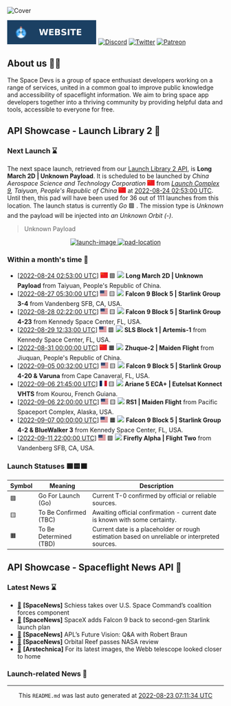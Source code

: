 ![Cover](https://raw.githubusercontent.com/TheSpaceDevs/Tutorials/main/assets/tsd_cover.png)


[![Website](https://raw.githubusercontent.com/TheSpaceDevs/Tutorials/e36b2c250ce7fcd4a801c1ed6cb1f9f9d031696b/assets/badge_tsd_website.svg)](https://thespacedevs.com/)
[![Discord](https://img.shields.io/badge/Discord-%237289DA.svg?style=for-the-badge&logo=discord&logoColor=white)](https://discord.gg/p7ntkNA)
[![Twitter](https://img.shields.io/badge/Twitter-%231DA1F2.svg?style=for-the-badge&logo=Twitter&logoColor=white)](https://twitter.com/TheSpaceDevs)
[![Patreon](https://img.shields.io/badge/Patreon-F96854?style=for-the-badge&logo=patreon&logoColor=white)](https://www.patreon.com/TheSpaceDevs)

## About us 🧑‍🚀
The Space Devs is a group of space enthusiast developers working on a range of
services, united in a common goal to improve public knowledge and accessibility
of spaceflight information. We aim to bring space app developers together into a
thriving community by providing helpful data and tools, accessible to everyone
for free.

## API Showcase - Launch Library 2 🚀

### Next Launch ⌛
The next space launch, retrieved from our
<a href="https://thespacedevs.com/llapi">Launch Library 2 API</a>, is
**Long March 2D | Unknown Payload**. It is scheduled to be launched by *China Aerospace Science and Technology Corporation*
<img width="17" src="https://raw.githubusercontent.com/lipis/flag-icons/main/flags/4x3/cn.svg" />
from *<a href="">Launch Complex 9</a>, Taiyuan, People's Republic of China*
<img width="17" src="https://raw.githubusercontent.com/lipis/flag-icons/main/flags/4x3/cn.svg" />
at <a href="https://www.timeanddate.com/worldclock/fixedtime.html?iso=20220824T025300">2022-08-24 02:53:00 UTC</a>.  Until
then, this pad will have been used for 36
out of 111 launches from this location. The launch status is currently
*Go* 🟩 . The mission type is
*Unknown* and the payload will be injected
into *an Unknown Orbit
(-)*.
<br>
<blockquote>
  Unknown Payload
</blockquote>

<p float="left" align="center">
  <a href="https://en.wikipedia.org/wiki/Long_March_(rocket_family)" >
    <img alt="launch-image" height="200" src="https://nyc3.digitaloceanspaces.com/spacelaunchnow-prod-east/media/launcher_images/long2520march25202d_image_20190222031211.jpeg" />
  </a>
  <a href="http://maps.google.com/maps?q=38.849+N,+111.608+E" >
    <img alt="pad-location" height="200" src="https://nyc3.digitaloceanspaces.com/spacelaunchnow-prod-east/media/launch_images/location_19_20200803142421.jpg"  />
  </a>
</p>

### Within a month's time 📅
- \[<a href="https://www.timeanddate.com/worldclock/fixedtime.html?iso=20220824T025300">2022-08-24 02:53:00 UTC</a>\]  <img width="17" src="https://raw.githubusercontent.com/lipis/flag-icons/main/flags/4x3/cn.svg" /> 🟩  <a href="https://www.google.com/calendar/render?action=TEMPLATE&text=Long March 2D | Unknown Payload&location=Taiyuan, People&#x27;s Republic of China&dates=20220824T025300Z%2F20220824T033100Z"><img border="0" width="15" src="https://upload.wikimedia.org/wikipedia/commons/a/a5/Google_Calendar_icon_%282020%29.svg"></a> **Long March 2D | Unknown Payload** from Taiyuan, People's Republic of China.
- \[<a href="https://www.timeanddate.com/worldclock/fixedtime.html?iso=20220827T053000">2022-08-27 05:30:00 UTC</a>\]  <img width="17" src="https://raw.githubusercontent.com/lipis/flag-icons/main/flags/4x3/us.svg" /> 🟨  <a href="https://www.google.com/calendar/render?action=TEMPLATE&text=Falcon 9 Block 5 | Starlink Group 3-4&location=Vandenberg SFB, CA, USA&dates=20220827T053000Z%2F20220827T053000Z"><img border="0" width="15" src="https://upload.wikimedia.org/wikipedia/commons/a/a5/Google_Calendar_icon_%282020%29.svg"></a> **Falcon 9 Block 5 | Starlink Group 3-4** from Vandenberg SFB, CA, USA.
- \[<a href="https://www.timeanddate.com/worldclock/fixedtime.html?iso=20220828T022200">2022-08-28 02:22:00 UTC</a>\]  <img width="17" src="https://raw.githubusercontent.com/lipis/flag-icons/main/flags/4x3/us.svg" /> 🟨  <a href="https://www.google.com/calendar/render?action=TEMPLATE&text=Falcon 9 Block 5 | Starlink Group 4-23&location=Kennedy Space Center, FL, USA&dates=20220828T022200Z%2F20220828T022200Z"><img border="0" width="15" src="https://upload.wikimedia.org/wikipedia/commons/a/a5/Google_Calendar_icon_%282020%29.svg"></a> **Falcon 9 Block 5 | Starlink Group 4-23** from Kennedy Space Center, FL, USA.
- \[<a href="https://www.timeanddate.com/worldclock/fixedtime.html?iso=20220829T123300">2022-08-29 12:33:00 UTC</a>\]  <img width="17" src="https://raw.githubusercontent.com/lipis/flag-icons/main/flags/4x3/us.svg" /> 🟩  <a href="https://www.google.com/calendar/render?action=TEMPLATE&text=SLS Block 1 | Artemis-1&location=Kennedy Space Center, FL, USA&dates=20220829T123300Z%2F20220829T143300Z"><img border="0" width="15" src="https://upload.wikimedia.org/wikipedia/commons/a/a5/Google_Calendar_icon_%282020%29.svg"></a> **SLS Block 1 | Artemis-1** from Kennedy Space Center, FL, USA.
- \[<a href="https://www.timeanddate.com/worldclock/fixedtime.html?iso=20220831T000000">2022-08-31 00:00:00 UTC</a>\]  <img width="17" src="https://raw.githubusercontent.com/lipis/flag-icons/main/flags/4x3/cn.svg" /> 🟧  <a href="https://www.google.com/calendar/render?action=TEMPLATE&text=Zhuque-2 | Maiden Flight&location=Jiuquan, People&#x27;s Republic of China&dates=20220831T000000Z%2F20220831T000000Z"><img border="0" width="15" src="https://upload.wikimedia.org/wikipedia/commons/a/a5/Google_Calendar_icon_%282020%29.svg"></a> **Zhuque-2 | Maiden Flight** from Jiuquan, People's Republic of China.
- \[<a href="https://www.timeanddate.com/worldclock/fixedtime.html?iso=20220905T003200">2022-09-05 00:32:00 UTC</a>\]  <img width="17" src="https://raw.githubusercontent.com/lipis/flag-icons/main/flags/4x3/us.svg" /> 🟨  <a href="https://www.google.com/calendar/render?action=TEMPLATE&text=Falcon 9 Block 5 | Starlink Group 4-20 &amp; Varuna&location=Cape Canaveral, FL, USA&dates=20220905T003200Z%2F20220905T003200Z"><img border="0" width="15" src="https://upload.wikimedia.org/wikipedia/commons/a/a5/Google_Calendar_icon_%282020%29.svg"></a> **Falcon 9 Block 5 | Starlink Group 4-20 & Varuna** from Cape Canaveral, FL, USA.
- \[<a href="https://www.timeanddate.com/worldclock/fixedtime.html?iso=20220906T214500">2022-09-06 21:45:00 UTC</a>\]  <img width="17" src="https://raw.githubusercontent.com/lipis/flag-icons/main/flags/4x3/fr.svg" /> 🟨  <a href="https://www.google.com/calendar/render?action=TEMPLATE&text=Ariane 5 ECA+ | Eutelsat Konnect VHTS&location=Kourou, French Guiana&dates=20220906T214500Z%2F20220906T214500Z"><img border="0" width="15" src="https://upload.wikimedia.org/wikipedia/commons/a/a5/Google_Calendar_icon_%282020%29.svg"></a> **Ariane 5 ECA+ | Eutelsat Konnect VHTS** from Kourou, French Guiana.
- \[<a href="https://www.timeanddate.com/worldclock/fixedtime.html?iso=20220906T220000">2022-09-06 22:00:00 UTC</a>\]  <img width="17" src="https://raw.githubusercontent.com/lipis/flag-icons/main/flags/4x3/us.svg" /> 🟨  <a href="https://www.google.com/calendar/render?action=TEMPLATE&text=RS1 | Maiden Flight&location=Pacific Spaceport Complex, Alaska, USA&dates=20220906T220000Z%2F20220907T013000Z"><img border="0" width="15" src="https://upload.wikimedia.org/wikipedia/commons/a/a5/Google_Calendar_icon_%282020%29.svg"></a> **RS1 | Maiden Flight** from Pacific Spaceport Complex, Alaska, USA.
- \[<a href="https://www.timeanddate.com/worldclock/fixedtime.html?iso=20220907T000000">2022-09-07 00:00:00 UTC</a>\]  <img width="17" src="https://raw.githubusercontent.com/lipis/flag-icons/main/flags/4x3/us.svg" /> 🟧  <a href="https://www.google.com/calendar/render?action=TEMPLATE&text=Falcon 9 Block 5 | Starlink Group 4-2 &amp; BlueWalker 3&location=Kennedy Space Center, FL, USA&dates=20220907T000000Z%2F20220907T000000Z"><img border="0" width="15" src="https://upload.wikimedia.org/wikipedia/commons/a/a5/Google_Calendar_icon_%282020%29.svg"></a> **Falcon 9 Block 5 | Starlink Group 4-2 & BlueWalker 3** from Kennedy Space Center, FL, USA.
- \[<a href="https://www.timeanddate.com/worldclock/fixedtime.html?iso=20220911T220000">2022-09-11 22:00:00 UTC</a>\]  <img width="17" src="https://raw.githubusercontent.com/lipis/flag-icons/main/flags/4x3/us.svg" /> 🟩  <a href="https://www.google.com/calendar/render?action=TEMPLATE&text=Firefly Alpha | Flight Two&location=Vandenberg SFB, CA, USA&dates=20220911T220000Z%2F20220911T220000Z"><img border="0" width="15" src="https://upload.wikimedia.org/wikipedia/commons/a/a5/Google_Calendar_icon_%282020%29.svg"></a> **Firefly Alpha | Flight Two** from Vandenberg SFB, CA, USA.


### Launch Statuses 🟩🟨🟧
<p align="center">
    <table class="tg">
    <thead>
      <tr>
        <th class="tg-0pky">Symbol</th>
        <th class="tg-0pky">Meaning</th>
        <th class="tg-0pky">Description</th>
      </tr>
    </thead>
    <tbody>
      <tr>
        <td class="tg-0pky">🟩</td>
        <td class="tg-0pky">Go For Launch (Go)</td>
        <td class="tg-0pky">Current T-0 confirmed by official or reliable sources.</td>
      </tr>
      <tr>
        <td class="tg-0pky">🟨</td>
        <td class="tg-0pky">To Be Confirmed (TBC)</td>
        <td class="tg-0pky">Awaiting official confirmation - current date is known with some certainty.</td>
      </tr>
      <tr>
        <td class="tg-0pky">🟧</td>
        <td class="tg-0pky">To Be Determined (TBD)</td>
        <td class="tg-0pky">Current date is a placeholder or rough estimation based on unreliable or interpreted sources.</td>
      </tr>
    </tbody>
    </table>
</p>

## API Showcase - Spaceflight News API 📰

### Latest News ⌛
- <a href="https://spacenews.com/schiess-takes-over-u-s-space-commands-coalition-forces-component/" >🔗</a> **[SpaceNews]** Schiess takes over U.S. Space Command’s coalition forces component
- <a href="https://spacenews.com/spacex-adds-falcon-9-back-to-second-gen-starlink-launch-plan/" >🔗</a> **[SpaceNews]** SpaceX adds Falcon 9 back to second-gen Starlink launch plan
- <a href="https://spacenews.com/apls-future-vision-qa-with-robert-braun/" >🔗</a> **[SpaceNews]** APL’s Future Vision: Q&A with Robert Braun
- <a href="https://spacenews.com/orbital-reef-passes-nasa-review/" >🔗</a> **[SpaceNews]** Orbital Reef passes NASA review
- <a href="https://arstechnica.com/science/2022/08/new-webb-images-of-jupiter-show-dazzling-auroras-and-two-small-moons/" >🔗</a> **[Arstechnica]** For its latest images, the Webb telescope looked closer to home


### Launch-related News 🚀



<hr>
  <div align="center">
  This <code>README.md</code> was last auto generated at <a href="https://www.timeanddate.com/worldclock/fixedtime.html?iso=20220823T071134">2022-08-23 07:11:34 UTC</a>
  <br>
  <!-- <a href="https://medium.com/@g.h.garrett" target="_blank">Learn to add space launches to your profile here!</a> -->
</div>